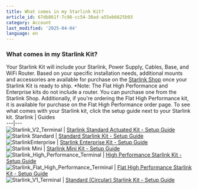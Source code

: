 ```yaml
---
title: What comes in my Starlink Kit?
article_id: 67db861f-7c98-cc54-30ad-a55eb6625b93
category: Account
last_modified: '2025-04-04'
language: en
---
```


### What comes in my Starlink Kit?
Your Starlink Kit will include your Starlink, Power Supply, Cables, Base, and WiFi Router. Based on your specific installation needs, additional mounts and accessories are available for purchase on the [Starlink Shop](https://www.starlink.com/support/article/<https:/starlink.com/shop>) once your Starlink Kit is ready to ship. 
*Note: The Flat High Performance and Enterprise kits do not include a router. You can purchase one from the Starlink Shop. Additionally, if you're ordering the Flat High Performance kit, it is available for purchase on the Flat High Performance order page.
To see what comes with your Starlink kit, click the setup guide next to your Starlink kit. 
Starlink | Guides  
---|---  
![Starlink_V2_Terminal](https://www.starlink.com/public-files/Starlink_Rectangular_500x500.png) | [Starlink Standard Actuated Kit - Setup Guide](https://www.starlink.com/support/article/<https:/support.starlink.com/?topic=1d56f921-5ae1-7c3d-1fba-93adeb46da98>)  
![Starlink Standard](https://www.starlink.com/public-files/Starlink_Standard_Hero_500x500.png) | [Standard Starlink Kit - Setup Guide](https://www.starlink.com/support/article/<https:/support.starlink.com/?topic=412a70ca-0d9a-813e-b18f-75c36b84ec06>)  
![StarlinkEnterprise](https://www.starlink.com/public-files/Starlink_Enterprise1_500x500.png) | [Starlink Enterprise Kit - Setup Guide](https://www.starlink.com/support/article/<https:/www.starlink.com/public-files/installation_guide_enterprise_kit.pdf>)  
![Starlink Mini](https://www.starlink.com/public-files/Starlink_Mini_500x500.png) | [Starlink Mini Kit - Setup Guide](https://www.starlink.com/support/article/<https:/www.starlink.com/public-files/installation_guide_mini_kit.pdf>)  
![Starlink_High_Performance_Terminal](https://www.starlink.com/public-files/HP_500x500.png) | [High Performance Starlink Kit - Setup Guide](https://www.starlink.com/support/article/<https:/support.starlink.com/?topic=6e57c590-73e5-f061-e71e-cd124f69d0b2>)  
![Starlink_Flat_High_Performance_Terminal](https://www.starlink.com/public-files/Mobile_Premium_Wedge_500x500.png) | [Flat High Performance Starlink Kit - Setup Guide](https://www.starlink.com/support/article/<https:/support.starlink.com/?topic=adc0df15-bcdf-909f-a0d3-40afc6c9e8a8>)  
![Starlink_V1_Terminal](https://www.starlink.com/public-files/Circular_500x500.png) | [ Standard (Circular) Starlink Kit - Setup Guide](https://www.starlink.com/support/article/<https:/support.starlink.com/?topic=b20d296a-0857-27b3-239a-8569b658f138>)  
